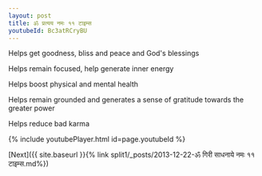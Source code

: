 ```yaml
---
layout: post
title: ॐ प्रत्यय नमः ११ टाइम्स
youtubeId: Bc3atRCryBU
---
```

 
 
Helps get goodness, bliss and peace and God's blessings
 
Helps remain focused, help generate inner energy 
 
Helps boost physical and mental health 
 
Helps remain grounded and generates a sense of gratitude towards the greater power 
 
Helps reduce bad karma
 
 
 
 


{% include youtubePlayer.html id=page.youtubeId %}
 
[Next]({{ site.baseurl }}{% link  split1/_posts/2013-12-22-ॐ गिरी साधनाये नमः ११ टाइम्स.md%})
 
